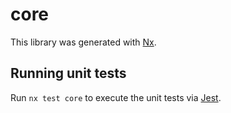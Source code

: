 # core

This library was generated with [Nx](https://nx.dev).

## Running unit tests

Run `nx test core` to execute the unit tests via [Jest](https://jestjs.io).

